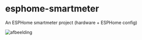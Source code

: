 # esphome-smartmeter

An ESPHome smartmeter project (hardware + ESPHome config)

![afbeelding](https://user-images.githubusercontent.com/470371/129479828-ca3d95c8-af62-4317-a7c0-c5ae999e4a36.png)

